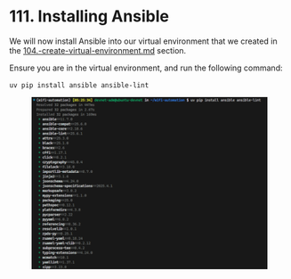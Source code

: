 # 111. Installing Ansible

We will now install Ansible into our virtual environment that we created in the [104.-create-virtual-environment.md](../preparations/104.-create-virtual-environment.md "mention") section.

Ensure you are in the virtual environment, and run the following command:

```
uv pip install ansible ansible-lint
```

<figure><img src="../../.gitbook/assets/image (3) (1) (1) (1) (1) (1).png" alt=""><figcaption></figcaption></figure>
